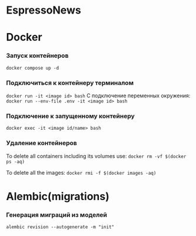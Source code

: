 # EspressoNews

# Docker

### Запуск контейнеров
`docker compose up -d`

### Подключиться к контейнеру терминалом
`docker run -it <image id> bash`
С подключение переменных окружения:
`docker run --env-file .env -it <image id> bash`

### Подключение к запущенному контейнеру
`docker exec -it <image id/name> bash`

### Удаление контейнеров

To delete all containers including its volumes use:
`docker rm -vf $(docker ps -aq)`

To delete all the images:
`docker rmi -f $(docker images -aq)`

# Alembic(migrations)

### Генерация миграций из моделей
`alembic revision --autogenerate -m "init"`